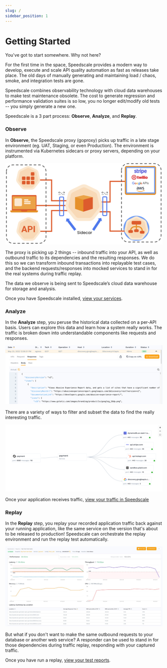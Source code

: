 ```yaml
---
slug: /
sidebar_position: 1
---
```


# Getting Started

You've got to start somewhere. Why not here?

For the first time in the space, Speedscale provides a modern way to develop, execute and scale API quality automation as fast as
releases take place. The old days of manually generating and maintaining load / chaos, smoke, and integration tests are gone.

Speedscale combines observability technology with cloud data warehouses to make test maintenance obsolete. The cost to generate
regression and performance validation suites is so low, you no longer edit/modify old tests -- you simply generate a new one.

Speedscale is a 3 part process: **Observe**, **Analyze**, and **Replay**.

### Observe <a href="#observe" id="observe"></a>

In **Observe**, the Speedscale proxy (goproxy) picks up traffic in a late stage environment (eg. UAT, Staging, or even Production). The
environment is instrumented via Kubernetes sidecars or proxy servers, depending on your platform.

![](./speedscale-data-capture.png)

The proxy is picking up 2 things -- inbound traffic into your API, as well as outbound traffic to its dependencies and the resulting responses.
We do this so we can transform inbound transactions into replayable test cases, and the backend requests/responses into mocked services to
stand in for the real systems during traffic replay.

The data we observe is being sent to Speedscale’s cloud data warehouse for storage and analysis.

Once you have Speedscale installed, [view your services](https://app.speedscale.com/).

### Analyze <a href="#analyze" id="analyze"></a>

In the **Analyze** step, you peruse the historical data collected on a per-API basis. Users can explore this data and learn how a system really works.
The traffic is broken down into understandable components like requests and responses.

![](./observe-rrpair.png)

There are a variety of ways to filter and subset the data to find the really interesting traffic.

![](./select-service-map.png)

Once your application receives traffic, [view your traffic in Speedscale](https://app.speedscale.com/analyze)

### Replay <a href="#playback" id="playback"></a>

In the **Replay** step, you replay your recorded application traffic back against your running application, like the same service on the version
that's about to be released to production! Speedscale can orchestrate the replay environment and run the replay test automatically.

![](./100-pct-report.png)

But what if you don't want to make the same outbound requests to your database or another web service?  A responder can be used to stand in for
those dependencies during traffic replay, responding with your captured traffic.

Once you have run a replay, [view your test reports](https://app.speedscale.com/reports).

